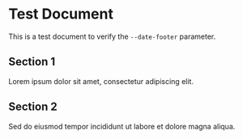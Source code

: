 # Test Document

This is a test document to verify the `--date-footer` parameter.

## Section 1

Lorem ipsum dolor sit amet, consectetur adipiscing elit.

## Section 2

Sed do eiusmod tempor incididunt ut labore et dolore magna aliqua.